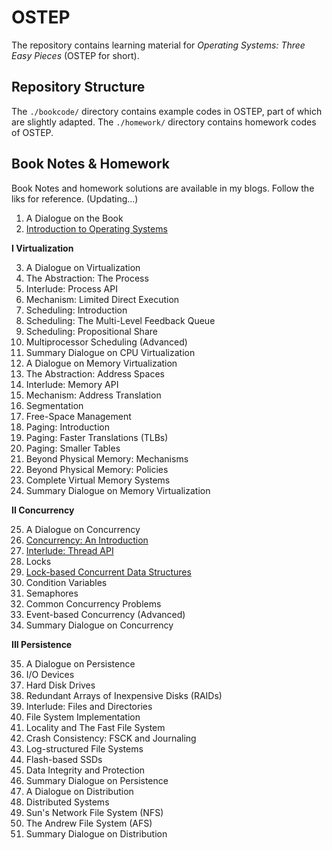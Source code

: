 # OSTEP

The repository contains learning material for *Operating Systems: Three Easy Pieces* (OSTEP for short). 

## Repository Structure

The `./bookcode/` directory contains example codes in OSTEP, part of which are slightly adapted. The `./homework/` directory contains homework codes of OSTEP.

## Book Notes & Homework

Book Notes and homework solutions are available in my blogs. Follow the liks for reference. (Updating...)

1. A Dialogue on the Book
2. [Introduction to Operating Systems](https://kristoff-starling.github.io/2022/02/20/OSTEP/OSTEP%20Chapter%2002%20-%20Introduction%20to%20Operating%20Systems/)

**I Virtualization**

3. A Dialogue on Virtualization
4. The Abstraction: The Process
5. Interlude: Process API
6. Mechanism: Limited Direct Execution
7. Scheduling: Introduction
8. Scheduling: The Multi-Level Feedback Queue
9. Scheduling: Propositional Share
10. Multiprocessor Scheduling (Advanced)
11. Summary Dialogue on CPU Virtualization
12. A Dialogue on Memory Virtualization
13. The Abstraction: Address Spaces
14. Interlude: Memory API
15. Mechanism: Address Translation
16. Segmentation
17. Free-Space Management
18. Paging: Introduction
19. Paging: Faster Translations (TLBs)
20. Paging: Smaller Tables
21. Beyond Physical Memory: Mechanisms
22. Beyond Physical Memory: Policies
23. Complete Virtual Memory Systems
24. Summary Dialogue on Memory Virtualization

**II Concurrency**

25. A Dialogue on Concurrency
26. [Concurrency: An Introduction](https://kristoff-starling.github.io/2022/02/22/OSTEP/OSTEP%20Chapter%2026%20-%20Concurrency%20An%20Introduction/)
27. [Interlude: Thread API](https://kristoff-starling.github.io/2022/02/23/OSTEP/OSTEP%20Chapter%2027%20-%20Interlude%20-%20Thread%20API/)
28. Locks
29. [Lock-based Concurrent Data Structures](https://kristoff-starling.github.io/2022/02/25/OSTEP/OSTEP%20Chapter%2029%20-%20Lock-based%20Concurrent%20Data%20Structures/)
30. Condition Variables
31. Semaphores
32. Common Concurrency Problems
33. Event-based Concurrency (Advanced)
34. Summary Dialogue on Concurrency

**III Persistence**

35. A Dialogue on Persistence
36. I/O Devices
37. Hard Disk Drives
38. Redundant Arrays of Inexpensive Disks (RAIDs)
39. Interlude: Files and Directories
40. File System Implementation
41. Locality and The Fast File System
42. Crash Consistency: FSCK and Journaling
43. Log-structured File Systems
44. Flash-based SSDs
45. Data Integrity and Protection
46. Summary Dialogue on Persistence
47. A Dialogue on Distribution
48. Distributed Systems
49. Sun's Network File System (NFS)
50. The Andrew File System (AFS)
51. Summary Dialogue on Distribution
